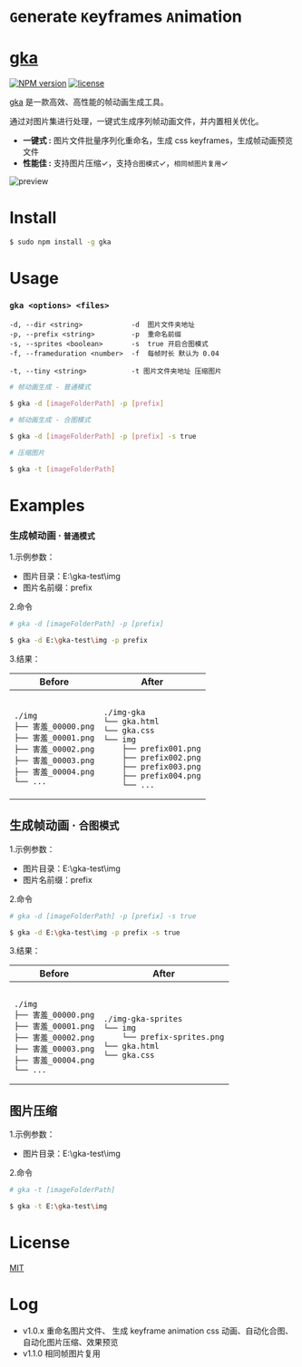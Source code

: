 # `G`enerate  `K`eyframes  `A`nimation

#  [gka](https://github.com/joeyguo/gka)
[![NPM version](https://img.shields.io/npm/v/gka.svg?style=flat)](https://www.npmjs.org/package/gka)  [![license](https://img.shields.io/badge/license-MIT-blue.svg)](https://github.com/joeyguo/gka#license) 

[gka](https://github.com/joeyguo/gka) 是一款高效、高性能的帧动画生成工具。

通过对图片集进行处理，一键式生成序列帧动画文件，并内置相关优化。

* **一键式 :**  图片文件批量序列化重命名，生成 css keyframes，生成帧动画预览文件
* **性能佳 :**  支持图片压缩✓，支持`合图模式`✓，`相同帧图片复用`✓

![preview](https://cloud.githubusercontent.com/assets/10385585/24502038/ac4bd9f2-157e-11e7-87e0-a9a44aaffafa.gif)

# Install

```sh
$ sudo npm install -g gka
```

# Usage

### `gka <options> <files>`
```
-d, --dir <string>            -d  图片文件夹地址
-p, --prefix <string>         -p  重命名前缀
-s, --sprites <boolean>       -s  true 开启合图模式
-f, --frameduration <number>  -f  每帧时长 默认为 0.04

-t, --tiny <string>           -t 图片文件夹地址 压缩图片
```


```sh
# 帧动画生成 - 普通模式

$ gka -d [imageFolderPath] -p [prefix] 
```

```sh
# 帧动画生成 - 合图模式

$ gka -d [imageFolderPath] -p [prefix] -s true
```

```sh
# 压缩图片

$ gka -t [imageFolderPath]
```

# Examples

### 生成帧动画 &middot; `普通模式`

1.示例参数： 

- 图片目录：E:\gka-test\img
- 图片名前缀：prefix

2.命令

```sh
# gka -d [imageFolderPath] -p [prefix] 

$ gka -d E:\gka-test\img -p prefix
```

3.结果： 
<table>
    <thead>
        <tr><th>Before</th><th>After</th></tr>
    </thead>
    <tbody>
        <tr>
            <td><pre><code>
./img
├── 害羞_00000.png
├── 害羞_00001.png
├── 害羞_00002.png
├── 害羞_00003.png
├── 害羞_00004.png
└── ...
</code></pre></td>
<td><pre><code>
./img-gka
└── gka.html
└── gka.css
└── img
    ├── prefix001.png
    ├── prefix002.png
    ├── prefix003.png
    ├── prefix004.png
    └── ...
</code></pre></td>
        </tr>
    </tbody>
</table>

## 生成帧动画 &middot; `合图模式`

1.示例参数： 

- 图片目录：E:\gka-test\img
- 图片名前缀：prefix

2.命令

```sh
# gka -d [imageFolderPath] -p [prefix] -s true

$ gka -d E:\gka-test\img -p prefix -s true
```

3.结果： 
<table>
    <thead>
        <tr><th>Before</th><th>After</th></tr>
    </thead>
    <tbody>
        <tr>
            <td><pre><code>
./img
├── 害羞_00000.png
├── 害羞_00001.png
├── 害羞_00002.png
├── 害羞_00003.png
├── 害羞_00004.png
└── ...
</code></pre></td>
<td><pre><code>
./img-gka-sprites
└── img
    └── prefix-sprites.png
└── gka.html
└── gka.css
</code></pre></td>
        </tr>
    </tbody>
</table>

## 图片压缩

1.示例参数： 

- 图片目录：E:\gka-test\img

2.命令
```sh
# gka -t [imageFolderPath]

$ gka -t E:\gka-test\img
```

# License

[MIT](./LICENSE) 

# Log

- v1.0.x 重命名图片文件、 生成 keyframe animation css 动画、自动化合图、自动化图片压缩、效果预览
- v1.1.0 相同帧图片复用
